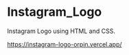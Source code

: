 # Instagram_Logo
Instagram Logo using HTML and CSS. 
<br>
<!--<img src="https://github.com/Divya-mariyam/Instagram_Logo/blob/master/instagram_logo.png"> -->

https://instagram-logo-orpin.vercel.app/


